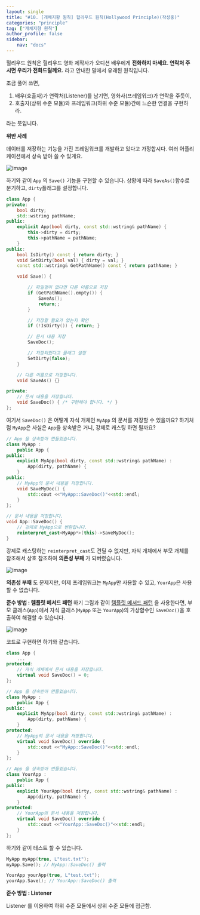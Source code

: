 ```yaml
---
layout: single
title: "#10. [개체지향 원칙] 헐리우드 원칙(Hollywood Principle)(작성중)"
categories: "principle"
tag: ["개체지향 원칙"]
author_profile: false
sidebar: 
    nav: "docs"
---
```


헐리우드 원칙은 헐리우드 영화 제작사가 오디션 배우에게 **전화하지 마세요. 연락처 주시면 우리가 전화드릴께요.** 라고 안내한 말에서 유래된 원칙입니다.

조금 풀어 쓰면,

1. 배우(호출자)가 연락처(Listener)를 남기면, 영화사(프레임워크)가 연락을 주듯이,
2. 호출자(상위 수준 모듈)와 프레임워크(하위 수준 모듈)간에 느슨한 연결을 구현하라.

라는 뜻입니다.

**위반 사례**

데이터를 저장하는 기능을 가진 프레임워크를 개발하고 있다고 가정합시다. 여러 어플리케이션에서 상속 받아 쓸 수 있게요.

![image](https://github.com/tango1202/tango1202.github.io/assets/133472501/9991a2f6-004f-457a-8871-bac0f728427b)

하기와 같이 `App` 의 `Save()` 기능을 구현할 수 있습니다. 상황에 따라 `SaveAs()`함수로 분기하고, `dirty`플래그를 설정합니다.

```cpp
class App {
private:
    bool dirty;
    std::wstring pathName;
public:
    explicit App(bool dirty, const std::wstring& pathName) {
        this->dirty = dirty;
        this->pathName = pathName;
    } 
public:
    bool IsDirty() const { return dirty; }
    void SetDirty(bool val) { dirty = val; }
    const std::wstring& GetPathName() const { return pathName; }

    void Save() {

        // 파일명이 없다면 다른 이름으로 저장
        if (GetPathName().empty()) {
            SaveAs();
            return;;
        }

        // 저장할 필요가 있는지 확인
        if (!IsDirty()) { return; }

        // 문서 내용 저장
        SaveDoc();

        // 저장되었다고 플래그 설정
        SetDirty(false);
    }

    // 다른 이름으로 저장합니다.
    void SaveAs() {}

private:
    // 문서 내용을 저장합니다.
    void SaveDoc() { /* 구현해야 합니다. */ }
};
```

여기서 `SaveDoc()` 은 어떻게 자식 개체인 `MyApp` 의 문서를 저장할 수 있을까요? 하기처럼 `MyApp`은 사실은 `App`을 상속받은 거니, 강제로 캐스팅 하면 될까요?

```cpp
// App 을 상속받아 만들었습니다.
class MyApp : 
    public App {
public:
    explicit MyApp(bool dirty, const std::wstring& pathName) :
        App(dirty, pathName) {
    } 
public:
    // MyApp의 문서 내용을 저장합니다.
    void SaveMyDoc() {
        std::cout <<"MyApp::SaveDoc()"<<std::endl;
    }
};

// 문서 내용을 저장합니다.
void App::SaveDoc() {
    // 강제로 MyApp으로 변환합니다.
    reinterpret_cast<MyApp*>(this)->SaveMyDoc();
}
``` 
강제로 캐스팅하는 `reinterpret_cast`도 견딜 수 없지만, 자식 개체에서 부모 개체를 참조해서 상호 참조하여 **의존성 부패** 가 되버렸습니다.

![image](https://github.com/tango1202/tango1202.github.io/assets/133472501/b49e34dc-fc63-41b5-8937-e55a6036680a)

**의존성 부패** 도 문제지만, 이제 프레임워크는 `MyApp`만 사용할 수 있고, `YourApp`은 사용할 수 없습니다.

**준수 방법 : 템플릿 메서드 패턴**
하기 그림과 같이 [템플릿 메서드 패턴](https://tango1202.github.io/pattern_template_method) 을 사용한다면, 부모 클래스(`App`)에서 자식 클래스(`MyApp` 또는 `YourApp`)의 가상함수인 `SaveDoc()`을 호출하여 해결할 수 있습니다.

![image](https://github.com/tango1202/tango1202.github.io/assets/133472501/b10d5dfd-a2ec-4223-b0eb-d94a772de70e)

코드로 구현하면 하기와 같습니다.

```cpp
class App {
    ...
protected:
    // 자식 개체에서 문서 내용을 저장합니다. 
    virtual void SaveDoc() = 0;
};

// App 을 상속받아 만들었습니다.
class MyApp : 
    public App {
public:
    explicit MyApp(bool dirty, const std::wstring& pathName) :
        App(dirty, pathName) {
    } 
protected:
    // MyApp의 문서 내용을 저장합니다.
    virtual void SaveDoc() override {
        std::cout <<"MyApp::SaveDoc()"<<std::endl;
    }
};

// App 을 상속받아 만들었습니다.
class YourApp : 
    public App {
public:
    explicit YourApp(bool dirty, const std::wstring& pathName) :
        App(dirty, pathName) {
    } 
protected:
    // YourApp의 문서 내용을 저장합니다.
    virtual void SaveDoc() override {
        std::cout <<"YourApp::SaveDoc()"<<std::endl;
    }
};
```

하기와 같이 테스트 할 수 있습니다.

```cpp
MyApp myApp(true, L"test.txt");
myApp.Save(); // MyApp::SaveDoc() 출력        

YourApp yourApp(true, L"test.txt");
yourApp.Save(); // YourApp::SaveDoc() 출력  
```

**준수 방법 : Listener**

Listener 를 이용하여 하위 수준 모듈에서 상위 수준 모듈에 접근함.


